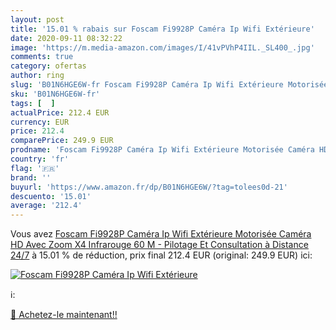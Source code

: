 ```yaml
---
layout: post
title: '15.01 % rabais sur Foscam Fi9928P Caméra Ip Wifi Extérieure'
date: 2020-09-11 08:32:22
image: 'https://m.media-amazon.com/images/I/41vPVhP4IIL._SL400_.jpg'
comments: true
category: ofertas
author: ring
slug: 'B01N6HGE6W-fr Foscam Fi9928P Caméra Ip Wifi Extérieure Motorisée Caméra...'
sku: 'B01N6HGE6W-fr'
tags: [  ]
actualPrice: 212.4 EUR
currency: EUR
price: 212.4
comparePrice: 249.9 EUR
prodname: 'Foscam Fi9928P Caméra Ip Wifi Extérieure Motorisée Caméra HD Avec Zoom X4 Infrarouge 60 M - Pilotage Et Consultation à Distance 24/7'
country: 'fr'
flag: '🇫🇷'
brand: ''
buyurl: 'https://www.amazon.fr/dp/B01N6HGE6W/?tag=tolees0d-21'
descuento: '15.01'
average: '212.4'
---
```


Vous avez [Foscam Fi9928P Caméra Ip Wifi Extérieure Motorisée Caméra HD Avec Zoom X4 Infrarouge 60 M - Pilotage Et Consultation à Distance 24/7](https://www.amazon.fr/dp/B01N6HGE6W/?tag=tolees0d-21)  à  15.01 % de réduction, prix final  212.4 EUR (original: 249.9 EUR) ici:

[![Foscam Fi9928P Caméra Ip Wifi Extérieure](https://m.media-amazon.com/images/I/41vPVhP4IIL._SL400_.jpg)](https://www.amazon.fr/dp/B01N6HGE6W/?tag=tolees0d-21)

ℹ️:


[🛒 Achetez-le maintenant!!](https://www.amazon.fr/dp/B01N6HGE6W/?tag=tolees0d-21)
